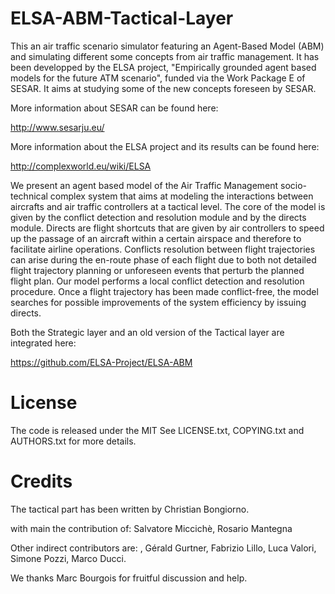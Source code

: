 # ELSA-ABM-Tactical-Layer
This an air traffic scenario simulator featuring an Agent-Based Model (ABM) and simulating different some concepts from air traffic management. It has been developped by the ELSA project, "Empirically grounded agent based models for the future ATM scenario", funded via the Work Package E of SESAR. It aims at studying some of the new concepts foreseen by SESAR.

More information about SESAR can be found here:

http://www.sesarju.eu/

More information about the ELSA project and its results can be found here:

http://complexworld.eu/wiki/ELSA

We present an agent based model of the Air Traffic Management socio-technical complex system that aims at modeling the interactions between aircrafts and air traffic controllers at a tactical level. The core of the model is given by the conflict detection and resolution module and by the directs module. Directs are flight shortcuts that are given by air controllers to speed up the passage of an aircraft within a certain airspace and therefore to facilitate airline operations. Conflicts resolution between flight trajectories can arise during the en-route phase of each flight due to both not detailed flight trajectory planning or unforeseen events that perturb the planned flight plan. Our model performs a local conflict detection and resolution procedure. Once a flight trajectory has been made conflict-free, the model searches for possible improvements of the system efficiency by issuing directs.

Both the Strategic layer and an old version of the Tactical layer are integrated here:

https://github.com/ELSA-Project/ELSA-ABM


# License

The code is released under the MIT See LICENSE.txt, COPYING.txt and AUTHORS.txt for more details.

# Credits

The tactical part has been written by Christian Bongiorno.

with main the contribution of: Salvatore Miccichè, Rosario Mantegna

Other indirect contributors are: , Gérald Gurtner, Fabrizio Lillo, Luca Valori, Simone Pozzi, Marco Ducci.

We thanks Marc Bourgois for fruitful discussion and help.

